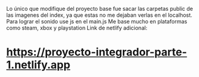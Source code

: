 Lo único que modifique del proyecto base fue sacar las carpetas public de las imagenes del index, ya que estas no me dejaban verlas en el localhost.
Para lograr el sonido use js en el main.js
Me base mucho en plataformas como steam, xbox y playstation
Link de netlify adicional:
# https://proyecto-integrador-parte-1.netlify.app
